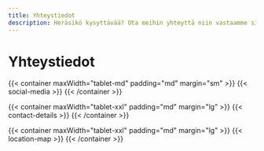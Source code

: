 ```yaml
---
title: Yhteystiedot
description: Heräsikö kysyttävää? Ota meihin yhteyttä niin vastaamme sinulle mahdollisimman pian.
---
```


# Yhteystiedot

{{< container maxWidth="tablet-md" padding="md" margin="sm" >}}
{{< social-media >}}
{{< /container >}}

{{< container maxWidth="tablet-xxl" padding="md" margin="lg" >}}
{{< contact-details >}}
{{< /container >}}

{{< container maxWidth="tablet-xxl" padding="md" margin="lg" >}}
{{< location-map >}}
{{< /container >}}

